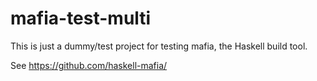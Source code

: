 # mafia-test-multi
This is just a dummy/test project for testing mafia, the Haskell build tool.

See https://github.com/haskell-mafia/
